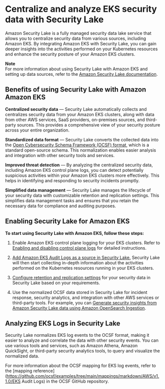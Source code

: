 # Centralize and analyze EKS security data with Security Lake<a name="integration-securitylake"></a>

Amazon Security Lake is a fully managed security data lake service that allows you to centralize security data from various sources, including Amazon EKS\. By integrating Amazon EKS with Security Lake, you can gain deeper insights into the activities performed on your Kubernetes resources and enhance the security posture of your Amazon EKS clusters\.

**Note**  
For more information about using Security Lake with Amazon EKS and setting up data sources, refer to the [Amazon Security Lake documentation](https://docs.aws.amazon.com/security-lake/latest/userguide/internal-sources.html#eks-eudit-logs)\.

## Benefits of using Security Lake with Amazon Amazon EKS<a name="sl-benefits"></a>

**Centralized security data** — Security Lake automatically collects and centralizes security data from your Amazon EKS clusters, along with data from other AWS services, SaaS providers, on\-premises sources, and third\-party sources\. This provides a comprehensive view of your security posture across your entire organization\.

**Standardized data format** — Security Lake converts the collected data into the [Open Cybersecurity Schema Framework \(OCSF\) format](https://docs.aws.amazon.com/security-lake/latest/userguide/open-cybersecurity-schema-framework.html), which is a standard open\-source schema\. This normalization enables easier analysis and integration with other security tools and services\.

**Improved threat detection** — By analyzing the centralized security data, including Amazon EKS control plane logs, you can detect potentially suspicious activities within your Amazon EKS clusters more effectively\. This helps in identifying and responding to security incidents promptly\.

**Simplified data management** — Security Lake manages the lifecycle of your security data with customizable retention and replication settings\. This simplifies data management tasks and ensures that you retain the necessary data for compliance and auditing purposes\.

## Enabling Security Lake for Amazon EKS<a name="sl-enable"></a>

**To start using Security Lake with Amazon EKS, follow these steps:**

1. Enable Amazon EKS control plane logging for your EKS clusters\. Refer to [Enabling and disabling control plane logs](control-plane-logs.md#enabling-control-plane-log-export) for detailed instructions\.

1. [Add Amazon EKS Audit Logs as a source in Security Lake\.](https://docs.aws.amazon.com/security-lake/latest/userguide/internal-sources.html#add-internal-sources) Security Lake will then start collecting in\-depth information about the activities performed on the Kubernetes resources running in your EKS clusters\.

1. [Configure retention and replication settings](https://docs.aws.amazon.com/security-lake/latest/userguide/lifecycle-management.html) for your security data in Security Lake based on your requirements\.

1. Use the normalized OCSF data stored in Security Lake for incident response, security analytics, and integration with other AWS services or third\-party tools\. For example, you can [Generate security insights from Amazon Security Lake data using Amazon OpenSearch Ingestion](https://aws.amazon.com/blogs/big-data/generate-security-insights-from-amazon-security-lake-data-using-amazon-opensearch-ingestion/)\.

## Analyzing EKS Logs in Security Lake<a name="sl-format"></a>

Security Lake normalizes EKS log events to the OCSF format, making it easier to analyze and correlate the data with other security events\. You can use various tools and services, such as Amazon Athena, Amazon QuickSight, or third\-party security analytics tools, to query and visualize the normalized data\.

For more information about the OCSF mapping for EKS log events, refer to the [mapping reference](https://github.com/ocsf/examples/tree/main/mappings/markdown/AWS/v1.1.0/EKS Audit Logs) in the OCSF GitHub repository\.